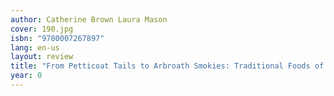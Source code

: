 ```yaml
---
author: Catherine Brown Laura Mason
cover: 190.jpg
isbn: "9780007267897"
lang: en-us
layout: review
title: "From Petticoat Tails to Arbroath Smokies: Traditional Foods of Scotland"
year: 0
---
```

